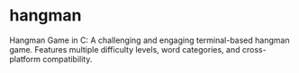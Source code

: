 # hangman
Hangman Game in C: A challenging and engaging terminal-based hangman game. Features multiple difficulty levels, word categories, and cross-platform compatibility.
